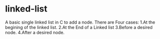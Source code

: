 # linked-list
A basic single linked list in C to add a node.
There are Four cases:
1.At the begining of the linked list.
2.At the End of a Linked list
3.Before a desired node.
4.After a desired node.
